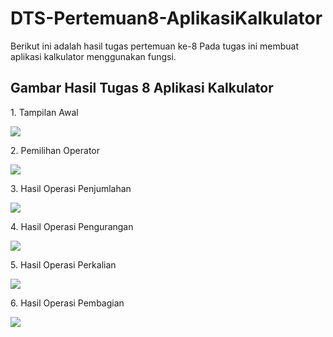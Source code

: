 # DTS-Pertemuan8-AplikasiKalkulator

Berikut ini adalah hasil tugas pertemuan ke-8  Pada tugas ini membuat aplikasi kalkulator menggunakan fungsi.
<p><h2>Gambar Hasil Tugas 8 Aplikasi Kalkulator</h2></p>
<p>1. Tampilan Awal</p>
<img src="/Hasil/1. Tampilan 1.png"></img>
<p>2. Pemilihan Operator</p>
<img src="/Hasil/2. Pemilihan 4.png"></img>
<p>3. Hasil Operasi Penjumlahan</p>
<img src="/Hasil/3. Hasil operasi 5.png"></img>
<p>4. Hasil Operasi Pengurangan</p>
<img src="/Hasil/4. Hasil operasi 6.png"></img>
<p>5. Hasil Operasi Perkalian</p>
<img src="/Hasil/5. Hasil operasi 7.png"></img>
<p>6. Hasil Operasi Pembagian</p>
<img src="/Hasil/6. Hasil operasi 8.PNG"></img>

